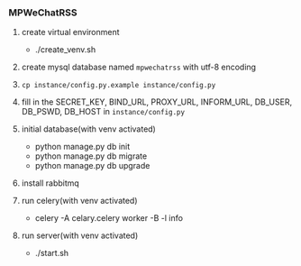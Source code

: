 ### MPWeChatRSS

1. create virtual environment

    - ./create_venv.sh
    
2. create mysql database named `mpwechatrss` with utf-8 encoding

3. `cp instance/config.py.example instance/config.py`

4. fill in the SECRET_KEY, BIND_URL, PROXY_URL, INFORM_URL, DB_USER, DB_PSWD, DB_HOST in `instance/config.py`

5. initial database(with venv activated)
    
    - python manage.py db init
    - python manage.py db migrate
    - python manage.py db upgrade
    
6. install rabbitmq

7. run celery(with venv activated)

    - celery -A celary.celery worker -B -l info

8. run server(with venv activated)

    - ./start.sh

